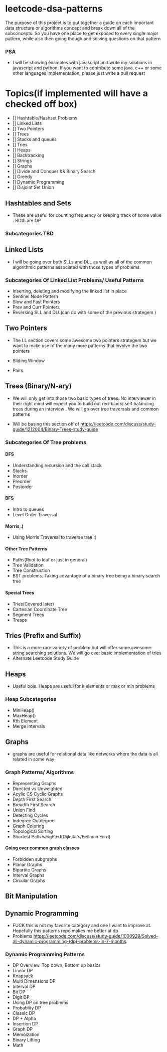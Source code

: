 # leetcode-dsa-patterns
The purpose of this project is to put together a guide on each important data structure or algorithms concept and break down all of the subconcepts. So you have one place to get exposed to every single major pattern, while also then going though and solving questions on that pattern

### PSA
- I will be showing examples with javascript and write my solutions in javascript and python. If you want to contribute some java, c++ or some other languages implementation, please just write a pull request

# Topics(if implemented will have a checked off box)
- [] Hashtable/Hashset Problems
- [] Linked Lists
- [] Two Pointers
- [] Trees
- [] Stacks and queues
- [] Tries
- [] Heaps
- [] Backtracking
- [] Strings
- [] Graphs
- [] Divide and Conquer && Binary Search
- [] Greedy
- [] Dynamic Programming 
- [] Disjoint Set Union

## Hashtables and Sets
- These are useful for counting frequency or keeping track of some value . BOth are OP
### Subcategories TBD


## Linked Lists
- I will be going over both SLLs and DLL as well as all of the common algorithmic patterns associated with those types of problems.
### Subcategories Of Linked List Problems/ Useful Patterns

- Inserting, deleting and modifying the linked list in place
- Sentinel Node Pattern
- Slow and Fast Pointers
- Prev and Curr Pointers
- Reversing SLL and DLL(can do with some of the previous strategem )


## Two Pointers
- The LL section covers some awesome two pointers strategem but we want to make use of the many more patterns that involve the two pointers

- Sliding Window
- Pairs

## Trees (Binary/N-ary)
- We will only get into those two basic types of trees. No interviewer in their right mind will expect you to build out red-black/ self balancing trees during an interview . We will go over tree traversals and common patterns

- Will be basing this section off of https://leetcode.com/discuss/study-guide/1212004/Binary-Trees-study-guide
### Subcategories Of Tree problems
#### DFS
- Understanding recursion and the call stack
- Stacks
- Inorder
- Preorder
- Postorder

#### BFS
- Intro to queues
- Level Order Traversal

#### Morris :)
- Using Morris Traversal to traverse tree :) 

#### Other Tree Patterns
- Paths(Root to leaf or just in general)
- Tree Validation
- Tree Construction 
- BST problems. Taking advantage of a binary tree being a binary search tree


#### Special Trees
- Tries(Covered later)
- Cartesian Coordinate Tree
- Segment Trees
- Treaps

## Tries (Prefix and Suffix)
- This is a more rare variety of problem but will offer some awesome string searching solutions. We will go over basic implementation of tries 
- Alternate Leetcode Study Guide



## Heaps
- Useful bois. Heaps are useful for k elements or max or min problems
### Heap Subcategories
- MinHeap()
- MaxHeap()
- Kth Element
- Merge Intervals

## Graphs
- graphs are useful for relational data like networks where the data is all related in some way

### Graph Patterns/ Algorithms
- Representing Graphs
- Directed vs Unweighted
- Acylic CS Cyclic Graphs
- Depth First Search
- Breadth First Search
- Union Find 
- Detecting Cycles
- Indegree Outdegree
- Graph Coloring
- Topological Sorting
- Shortest Path weighted(Dijksta's/Bellman Ford)
#### Going over common graph classes
- Forbidden subgraphs
- Planar Graphs
- Bipartite Graphs
- Interval Graphs
- Circular Graphs



## Bit Manipulation

## Dynamic Programming 
- FUCK this is not my favorite category and one I want to improve at. Hopefully this patterns repo makes me better at dp
- Problems https://leetcode.com/discuss/study-guide/1000929/Solved-all-dynamic-programming-(dp)-problems-in-7-months.

### Dynamic Programming Patterns
- DP Overview. Top down, Bottom up basics
- Linear DP
- Knapsack
- Multi Dimensions DP
- Interval DP
- Bit DP
- Digit DP
- Using DP on tree problems 
- Probablity DP
- Classic DP
- DP + Alpha
- Insertion DP
- Graph DP
- Memoization
- Binary Lifting
- Math